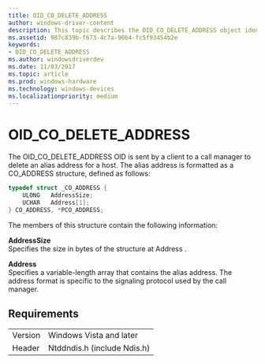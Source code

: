 ```yaml
---
title: OID_CO_DELETE_ADDRESS
author: windows-driver-content
description: This topic describes the OID_CO_DELETE_ADDRESS object identifier (OID).
ms.assetid: 987c839b-f673-4c7a-90b4-fc5f93454b2e
keywords:
- OID_CO_DELETE_ADDRESS
ms.author: windowsdriverdev
ms.date: 11/03/2017
ms.topic: article
ms.prod: windows-hardware
ms.technology: windows-devices
ms.localizationpriority: medium
---
```


# OID_CO_DELETE_ADDRESS

The OID_CO_DELETE_ADDRESS OID is sent by a client to a call manager to delete an alias address for a host. The alias address is formatted as a CO_ADDRESS structure, defined as follows:

```c++
typedef struct _CO_ADDRESS {
    ULONG   AddressSize;
    UCHAR   Address[1];
} CO_ADDRESS, *PCO_ADDRESS; 
```

The members of this structure contain the following information:

**AddressSize**  
Specifies the size in bytes of the structure at Address .

**Address**  
Specifies a variable-length array that contains the alias address. The address format is specific to the signaling protocol used by the call manager.

## Requirements

| | |
| --- | --- |
| Version | Windows Vista and later |
| Header | Ntddndis.h (include Ndis.h) |

